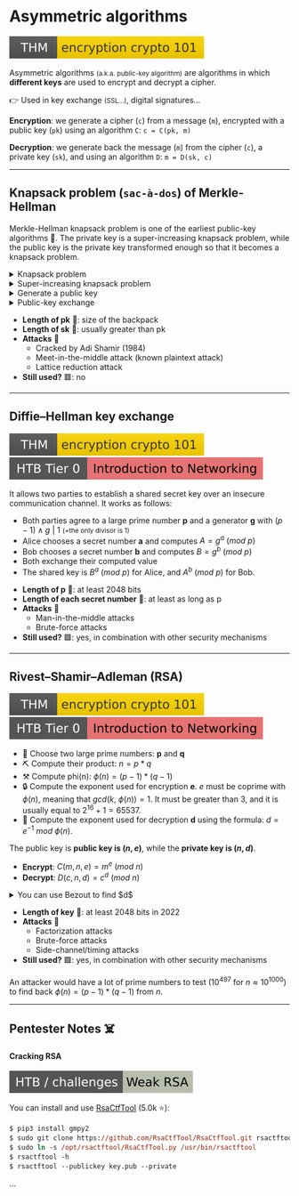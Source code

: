 # Asymmetric algorithms

[![encryptioncrypto101](../../../_badges/thm/encryptioncrypto101.svg)](https://tryhackme.com/room/encryptioncrypto101)

<div class="row row-cols-lg-2"><div>

Asymmetric algorithms <small>(a.k.a. public-key algorithm)</small> are algorithms in which **different keys** are used to encrypt and decrypt a cipher.

👉 Used in key exchange <small>(SSL...)</small>, digital signatures...
</div><div>

**Encryption**: we generate a cipher (`c`) from a message (`m`), encrypted with a public key (`pk`) using an algorithm `C`: `c = C(pk, m)`

**Decryption**: we generate back the message (`m`) from the cipher (`c`), a private key (`sk`), and using an algorithm `D`: `m = D(sk, c)`
</div></div>

<hr class="sep-both">

## Knapsack problem (`sac-à-dos`) of Merkle-Hellman

<div class="row row-cols-lg-2"><div>

Merkle-Hellman knapsack problem is one of the earliest public-key algorithms 🐣. The private key is a super-increasing knapsack problem, while the public key is the private key transformed enough so that it becomes a knapsack problem.

<details class="details-n">
<summary>Knapsack problem</summary>

The most well-known bag/knapsack problem is the **0-1 knapsack problem**. You got a "bag/Knapsack" of numbers <small>(ex: 23, 5, 11, 2, 55)</small>. Your message is made of `0`, and `1`, and using this method `1` means you picked something from the bag, `0` means you didn't. Then, make the sum of the numbers you picked in the bag to create the **cipher**. Note that you **will have to split the message into groups** having the size of the knapsack.

* **Knapsack**: $2, 5, 11, 23, 55$ (up to you, size=6)
* **Message**: $1100111001 = 11001\ 10001$ (group of 6)
* **Cipher**
    * $2 + 5 + 0 + 0 + 55 = 62$ (first group)
    * $2 + 0 + 0 + 0 + 55 = 57$ (second group)
* **Cipher text**: $62, 57$
</details>

<details class="details-n"> 
<summary>Super-increasing knapsack problem</summary>

An easy knapsack problem is the **super-increasing knapsack problem**, in which every next entry of the bag is greater than the sum of the previous terms. It makes it easy to decipher the message without the key, as if the cipher is greater than or equal to the current greatest value of the knapsack, then it is inside the knapsack of the message.

* **Knapsack**: $2, 5, 11, 23, 55$
* **Cipher**: 62
* Decipher
    * $62 \ge 55$ ? yes, then 55 is in.
    * $7 \ge 23$ ? no, then 23 is not in
    * $7 \ge 11$ ? no, then 11 is not in.
    * $7 \ge 5$ ? yes, then 5 is in.
    * $2 \ge 2$ ? yes, then 2 is in.
* **Result**: 11001
</details>

<details class="details-n">
<summary>Generate a public key</summary>

We will pick a value $N$ greater than the sum of the values in the Knapsack, and a number $W$, so that $N \wedge W|1$ (=no common divisor aside 1).

* We are picking $N=113$, $W=27$
* We calculated $W^{-1} = 67\ (\text{mod}\ 113)$
* **Knapsack** (public key)
    * We are multiplying the private key by $W$, modulus $N$
    * Ex: $27 * 2 = 54\ (\text{mod}\ 113)$
    * $((2, 5, 11, 23, 55) * W)\ mod\ N = 54, 22, 71, 56, 16$
    * Public key: $(54, 22, 71, 56, 16)$
</details>

<details class="details-n">
<summary>Public-key exchange</summary>

* **A** is generating a private-key using the super-increasing knapsack ($(2, 5, 11, 23, 55)$)
* **A** is generating a public key $(54, 22, 71, 56, 16)$, using a $N=113$, and $W=27$ that **B** knows
* **A** encrypt a message using the public key, and send the cipher text to **B**
    * $54 + 22 + 0 + 0 + 16 = 92$ (first group)
    * $54 + 0 + 0 + 0 + 16 = 70$ (second group)
    * **Cipher text**: $92, 70$
* **B** generate the private-key using the public key, and both $W$, and $N$
    * We are multiplying the public key by $W^{-1}$, modulus $N$
    * We get the private key: $2, 5, 11, 23, 55$
* **B** decrypt the message
    * We multiply the message by $W^{-1}$, modulus $N$
    * We get $62$, and $57$
    * We solve them using the super-increasing knapsack problem
    * The message was: $1100110001$
</details>
</div><div class="align-self-center">

* **Length of pk** 🌻: size of the backpack
* **Length of sk** 🦄: usually greater than pk
* **Attacks** 🧨
  * Cracked by Adi Shamir (1984)
  * Meet-in-the-middle attack (known plaintext attack)
  * Lattice reduction attack
* **Still used?** 🟥: no
</div></div>

<hr class="sep-both">

## Diffie–Hellman key exchange

[![encryptioncrypto101](../../../_badges/thm/encryptioncrypto101.svg)](https://tryhackme.com/room/encryptioncrypto101)
[![introductiontonetworking](../../../../cybersecurity/_badges/htb/introductiontonetworking.svg)](https://academy.hackthebox.com/course/preview/introduction-to-networking)

<div class="row row-cols-lg-2"><div>

It allows two parties to establish a shared secret key over an insecure communication channel. It works as follows:

* Both parties agree to a large prime number **p** and a generator **g** with $(p-1) \wedge g\ |\ 1$ <small>(=the only divisor is 1)</small>
* Alice chooses a secret number **a** and computes $A = g^a\ (mod\ p)$
* Bob chooses a secret number **b** and computes $B = g^b\ (mod\ p)$
* Both exchange their computed value
* The shared key is $B^a\ (mod\ p)$ for Alice, and $A^b\ (mod\ p)$ for Bob.
</div><div>

* **Length of p** 🌻: at least 2048 bits
* **Length of each secret number** 🦄: at least as long as p
* **Attacks** 🧨
    * Man-in-the-middle attacks
    * Brute-force attacks
* **Still used?** 🟩: yes, in combination with other security mechanisms
</div></div>

<hr class="sep-both">

## Rivest–Shamir–Adleman (RSA)

[![encryptioncrypto101](../../../_badges/thm/encryptioncrypto101.svg)](https://tryhackme.com/room/encryptioncrypto101)
[![introductiontonetworking](../../../../cybersecurity/_badges/htb/introductiontonetworking.svg)](https://academy.hackthebox.com/course/preview/introduction-to-networking)

<div class="row row-cols-lg-2"><div>

* 🔨 Choose two large prime numbers: **p** and **q**
* ⛏️ Compute their product: $n = p * q$
* ⚒️ Compute phi(n): $\phi(n) = (p-1) * (q-1)$
* 🔒 Compute the exponent used for encryption **e**. $e$ must be coprime with $\phi(n)$, meaning that $gcd(k,\ \phi(n)) = 1$. It must be greater than 3, and it is usually equal to $2^{16}+1=65537$.
* 🔑 Compute the exponent used for decryption **d** using the formula: $d = e^{−1}\ mod\ \phi(n)$.

The public key is **public key is $(n,e)$**, while the **private key is $(n,d)$**.

* **Encrypt**: $C(m, n, e) = m^e\ (mod\ n)$
* **Decrypt**: $D(c, n, d) = c^d\ (mod\ n)$
</div><div>

<details class="details-n">
<summary>You can use Bezout to find $d$</summary>

You can use Bézout on $\phi(n)$, and $e$, to find $d$.

* Solve $B(k,\ \phi(n)) = e * u + phi(n) * v = 1$
* $d = u$

<details class="details-n">
<summary>Example: RSA(n=35, e=7)</summary>

* $35 = 5 * 7$, $p=5$, $q=7$
* $\phi(N) = (5-1) * (7-1) = 24$
* $B(7, 24) = 7 * u + 24 * v = 1$
  * One solution: $u=7$, $v=-2$
* **Encrypt**
  * (2) $2^7 \mod 35 = 23$
  * (3) $3^7 \mod 35 = 17$
  * (4) $4^7 \mod 35 = 4$
* **Decrypt**
  * (23) $23^7 \mod 35 = 2$
  * (17) $17^7 \mod 35 = 3$
  * (4) $4^7 \mod 35 = 4$
</details>
</details>

* **Length of key** 🦄: at least 2048 bits in 2022
* **Attacks** 🧨
    * Factorization attacks
    * Brute-force attacks
    * Side-channel/timing attacks
* **Still used?** 🟩: yes, in combination with other security mechanisms

An attacker would have a lot of prime numbers to test ($10^{497}$ for $n \approx 10^{1000}$) to find back $\phi(n) = (p-1) * (q-1)$ from $n$.
</div></div>

<hr class="sep-both">

## Pentester Notes ☠️

<div class="row row-cols-lg-2"><div>

#### Cracking RSA

[![weak_rsa](../../../_badges/htb-c/weak_rsa.svg)](https://app.hackthebox.com/challenges/Weak%20RSA)

You can install and use [RsaCtfTool](https://github.com/RsaCtfTool/RsaCtfTool) (5.0k ⭐):

```ps
$ pip3 install gmpy2
$ sudo git clone https://github.com/RsaCtfTool/RsaCtfTool.git rsactftool
$ sudo ln -s /opt/rsactftool/RsaCtfTool.py /usr/bin/rsactftool
$ rsactftool -h
$ rsactftool --publickey key.pub --private
```
</div><div>

...
</div></div>